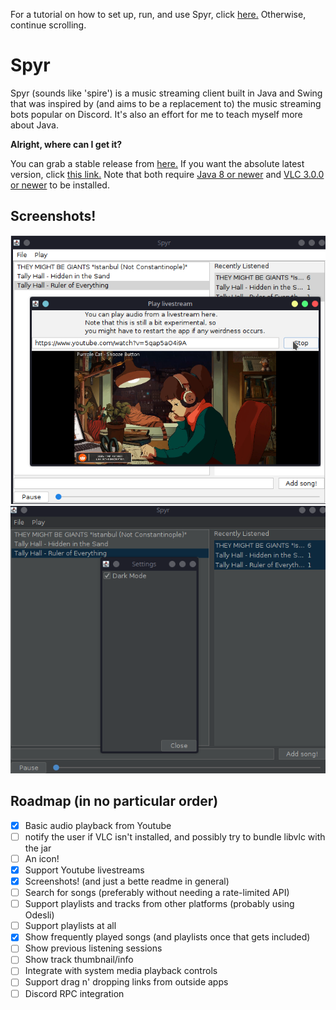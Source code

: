 For a tutorial on how to set up, run, and use Spyr, click [here.](https://github.com/asolidtime/spyr/blob/main/TUTORIAL.md) Otherwise, continue scrolling.

# Spyr

Spyr (sounds like 'spire') is a music streaming client built in Java and Swing that was inspired by (and aims to be a replacement to) the music streaming bots popular on Discord. It's also an effort for me to teach myself more about Java.

**Alright, where can I get it?**

You can grab a stable release from [here.](https://github.com/asolidtime/spyr/releases) If you want the absolute latest version, click [this link.](https://nightly.link/asolidtime/spyr/workflows/github-actions/main/JAR%20package.zip) Note that both require [Java 8 or newer](https://adoptopenjdk.net/?variant=openjdk16&jvmVariant=hotspot) and [VLC 3.0.0 or newer](https://www.videolan.org/vlc/) to be installed.

## Screenshots!
![Light Mode (with settings open)](https://raw.githubusercontent.com/asolidtime/spyr/main/images/lightmode.png)
![Dark Mode (as you can see, I really like Tally Hall](https://raw.githubusercontent.com/asolidtime/spyr/main/images/darkmode.png)

## Roadmap (in no particular order)

- [x] Basic audio playback from Youtube
- [ ] notify the user if VLC isn't installed, and possibly try to bundle libvlc with the jar
- [ ] An icon!
- [x] Support Youtube livestreams
- [x] Screenshots! (and just a bette readme in general)
- [ ] Search for songs (preferably without needing a rate-limited API)
- [ ] Support playlists and tracks from other platforms (probably using Odesli)
- [ ] Support playlists at all
- [x] Show frequently played songs (and playlists once that gets included)
- [ ] Show previous listening sessions
- [ ] Show track thumbnail/info
- [ ] Integrate with system media playback controls
- [ ] Support drag n' dropping links from outside apps
- [ ] Discord RPC integration
